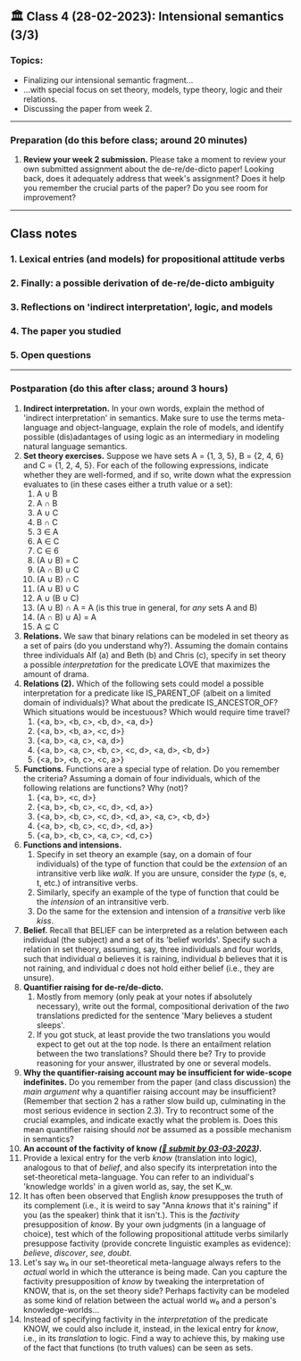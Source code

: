 
## 🏛 Class 4 (28-02-2023): Intensional semantics (3/3)

### Topics:
- Finalizing our intensional semantic fragment... 
- ...with special focus on set theory, models, type theory, logic and their relations.
- Discussing the paper from week 2.

----

### Preparation (do this before class; around 20 minutes)

1. **Review your week 2 submission.** Please take a moment to review your own submitted assignment about the de-re/de-dicto paper! Looking back, does it adequately address that week's assignment? Does it help you remember the crucial parts of the paper? Do you see room for improvement?

-----

## Class notes


### 1. Lexical entries (and models) for propositional attitude verbs 


### 2. Finally: a possible derivation of de-re/de-dicto ambiguity


### 3. Reflections on 'indirect interpretation', logic, and models



### 4. The paper you studied


### 5. Open questions


-----

### Postparation (do this after class; around 3 hours)

1. **Indirect interpretation.** In your own words, explain the method of 'indirect interpretation' in semantics. Make sure to use the terms meta-language and object-language, explain the role of models, and identify possible (dis)adantages of using logic as an intermediary in modeling natural language semantics. 
2. **Set theory exercises.** Suppose we have sets A = {1, 3, 5}, B = {2, 4, 6} and C = {1, 2, 4, 5}. For each of the following expressions, indicate whether they are well-formed, and if so, write down what the expression evaluates to (in these cases either a truth value or a set):
   1. A ∪ B
   2. A ∩ B
   3. A ∪ C
   4. B ∩ C
   5. 3 ∈ A
   6. A ∈ C
   7. C ∈ 6
   7. (A ∪ B) = C
   8. (A ∩ B) ∪ C
   9. (A ∪ B) ∩ C
   10. (A ∪ B) ∪ C
   11. A ∪ (B ∪ C)
   12. (A ∪ B) ∩ A = A (is this true in general, for _any_ sets A and B)
   13. (A ∩ B) ∪ A) = A
   14. A ⊆ C
3. **Relations.** We saw that binary relations can be modeled in set theory as a set of pairs (do you understand why?). Assuming the domain contains three individuals Alf (a) and Beth (b) and Chris (c), specify in set theory a possible _interpretation_ for the predicate LOVE that maximizes the amount of drama.
4. **Relations (2).** Which of the following sets could model a possible interpretation for a predicate like IS_PARENT_OF (albeit on a limited domain of individuals)? What about the predicate IS_ANCESTOR_OF? Which situations would be incestuous? Which would require time travel?
   1. {<a, b>, <b, c>, <b, d>, <a, d>}
   2. {<a, b>, <b, a>, <c, d>}
   3. {<a, b>, <a, c>, <a, d>}
   4. {<a, b>, <a, c>, <b, c>, <c, d>, <a, d>, <b, d>}
   5. {<a, b>, <b, c>, <c, a>}
5. **Functions.** Functions are a special type of relation. Do you remember the criteria? Assuming a domain of four individuals, which of the following relations are functions? Why (not)?
   1. {<a, b>, <c, d>}
   2. {<a, b>, <b, c>, <c, d>, <d, a>}
   3. {<a, b>, <b, c>, <c, d>, <d, a>, <a, c>, <b, d>}
   4. {<a, b>, <b, c>, <c, d>, <d, a>}
   5. {<a, b>, <b, c>, <a, c>, <d, c>}
6. **Functions and intensions.** 
   1. Specify in set theory an example (say, on a domain of four individuals) of the type of function that could be the _extension_ of an intransitive verb like _walk_. If you are unsure, consider the _type_ (s, e, t, etc.) of intransitive verbs.  
   2. Similarly, specify an example of the type of function that could be the _intension_ of an intransitive verb.
   3. Do the same for the extension and intension of a _transitive_ verb like _kiss_.
7. **Belief.** Recall that BELIEF can be interpreted as a relation between each individual (the subject) and a set of its 'belief worlds'. Specify such a relation in set theory, assuming, say, three individuals and four worlds, such that individual _a_ believes it is raining, individual _b_ believes that it is not raining, and individual _c_ does not hold either belief (i.e., they are unsure).
8. **Quantifier raising for de-re/de-dicto.** 
   1. Mostly from memory (only peak at your notes if absolutely necessary), write out the formal, compositional derivation of the _two_ translations predicted for the sentence 'Mary believes a student sleeps'.
   2. If you got stuck, at least provide the two translations you would expect to get out at the top node. Is there an entailment relation between the two translations? Should there be? Try to provide reasoning for your answer, illustrated by one or several models.
9. **Why the quantifier-raising account may be insufficient for wide-scope indefinites.** Do you remember from the paper (and class discussion) the _main argument_ why a quantifier raising account may be insufficient? (Remember that section 2 has a rather slow build up, culminating in the most serious evidence in section 2.3). Try to recontruct some of the crucial examples, and indicate exactly what the problem is. Does this mean quantifier raising should _not_ be assumed as a possible mechanism in semantics?
10. **An account of the factivity of know _([📩 submit by 03-03-2023](https://brightspace.universiteitleiden.nl/d2l/le/lessons/210127/units/2292941))_.**
   1. Provide a lexical entry for the verb _know_ (translation into logic), analogous to that of _belief_, and also specify its interpretation into the set-theoretical meta-language. You can refer to an individual's 'knowledge worlds' in a given world as, say, the set K_w.
   2. It has often been observed that English _know_ presupposes the truth of its complement (i.e., it is weird to say "Anna _knows_ that it's raining" if you (as the speaker) think that it isn't.). This is the _factivity_ presupposition of _know_. By your own judgments (in a language of choice), test which of the following propositional attitude verbs similarly presuppose factivity (provide concrete linguistic examples as evidence): _believe_, _discover_, _see_, _doubt_.
   3. Let's say w₀ in our set-theoretical meta-language always refers to the _actual_ world in which the utterance is being made. Can you capture the factivity presupposition of _know_ by tweaking the interpretation of KNOW, that is, on the set theory side? Perhaps factivity can be modeled as some kind of relation between the actual world w₀ and a person's knowledge-worlds...
   4. Instead of specifying factivity in the _interpretation_ of the predicate KNOW, we could also include it, instead, in the lexical entry for _know_, i.e., in its _translation_ to logic. Find a way to achieve this, by making use of the fact that functions (to truth values) can be seen as sets.